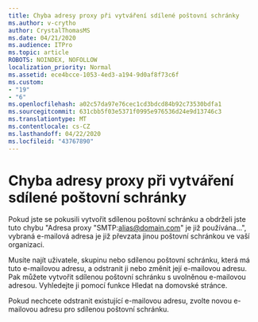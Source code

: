 ```yaml
---
title: Chyba adresy proxy při vytváření sdílené poštovní schránky
ms.author: v-crytho
author: CrystalThomasMS
ms.date: 04/21/2020
ms.audience: ITPro
ms.topic: article
ROBOTS: NOINDEX, NOFOLLOW
localization_priority: Normal
ms.assetid: ece4bcce-1053-4ed3-a194-9d0af8f73c6f
ms.custom:
- "19"
- "6"
ms.openlocfilehash: a02c57da97e76cec1cd3bdcd84b92c73530bdfa1
ms.sourcegitcommit: 631cbb5f03e5371f0995e976536d24e9d13746c3
ms.translationtype: MT
ms.contentlocale: cs-CZ
ms.lasthandoff: 04/22/2020
ms.locfileid: "43767890"
---
```

# <a name="proxy-address-error-while-creating-a-shared-mailbox"></a>Chyba adresy proxy při vytváření sdílené poštovní schránky

Pokud jste se pokusili vytvořit sdílenou poštovní schránku a obdrželi jste tuto chybu "Adresa proxy "SMTP:alias@domain.com" je již používána...", vybraná e-mailová adresa je již převzata jinou poštovní schránkou ve vaší organizaci.
  
Musíte najít uživatele, skupinu nebo sdílenou poštovní schránku, která má tuto e-mailovou adresu, a odstranit ji nebo změnit její e-mailovou adresu. Pak můžete vytvořit sdílenou poštovní schránku s uvolněnou e-mailovou adresou. Vyhledejte ji pomocí funkce Hledat na domovské stránce.
  
Pokud nechcete odstranit existující e-mailovou adresu, zvolte novou e-mailovou adresu pro sdílenou poštovní schránku.
  
